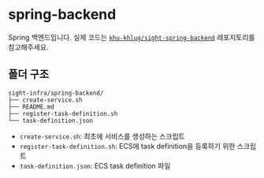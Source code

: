 # spring-backend

Spring 백엔드입니다. 실제 코드는 [`khu-khlug/sight-spring-backend`](https://github.com/khu-khlug/sight-spring-backend) 레포지토리를 참고해주세요.

## 폴더 구조

```
sight-infra/spring-backend/
├── create-service.sh
├── README.md
├── register-task-definition.sh
└── task-definition.json
```

- `create-service.sh`: 최초에 서비스를 생성하는 스크립트
- `register-task-definition.sh`: ECS에 task definition을 등록하기 위한 스크립트
- `task-definition.json`: ECS task definition 파일
